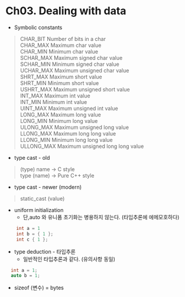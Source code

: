# Ch03. Dealing with data

* Symbolic constants

> CHAR_BIT Number of bits in a char  
> CHAR_MAX Maximum char value  
> CHAR_MIN Minimum char value  
> SCHAR_MAX Maximum signed char value  
> SCHAR_MIN Minimum signed char value  
> UCHAR_MAX Maximum unsigned char value  
> SHRT_MAX Maximum short value  
> SHRT_MIN Minimum short value  
> USHRT_MAX Maximum unsigned short value  
> INT_MAX Maximum int value  
> INT_MIN Minimum int value  
> UINT_MAX Maximum unsigned int value  
> LONG_MAX Maximum long value  
> LONG_MIN Minimum long value  
> ULONG_MAX Maximum unsigned long value  
> LLONG_MAX Maximum long long value  
> LLONG_MIN Minimum long long value  
> ULLONG_MAX Maximum unsigned long long value

* type cast - old
> (type) name -> C style  
> type (name) -> Pure C++ style


* type cast - newer (modern)
> static_cast<type> (value)

* uniform initialization
  * 단,auto 와 유니폼 초기화는 병용하지 않는다. (타입추론에 에메모호하다)
~~~c++
    int a = 1
    int b = { 1 };
    int c { 1 };
~~~

* type deduction - 타입추론
  * 일반적인 타입추론과 같다. (유의사항 동일)

~~~c++
  int a = 1;
  auto b = 1;
~~~


* sizeof (변수) = bytes